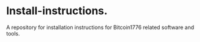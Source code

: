 # Install-instructions.
A repository for installation instructions for Bitcoin1776 related software and tools.
